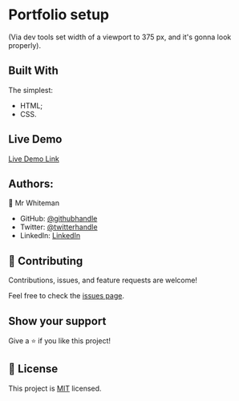 
# Portfolio setup
(Via dev tools set width of a viewport to 375 px, and it's gonna look properly).

## Built With

The simplest:
- HTML;
- CSS.

## Live Demo 

[Live Demo Link](https://livedemo.com "for a while only a local one")



## Authors:

👤 Mr Whiteman

- GitHub: [@githubhandle](https://github.com/githubhandle)
- Twitter: [@twitterhandle](https://twitter.com/twitterhandle)
- LinkedIn: [LinkedIn](https://linkedin.com/in/linkedinhandle)

## 🤝 Contributing

Contributions, issues, and feature requests are welcome!

Feel free to check the [issues page](../../issues/).

## Show your support

Give a ⭐️ if you like this project!

## 📝 License

This project is [MIT](./LICENSE) licensed.
